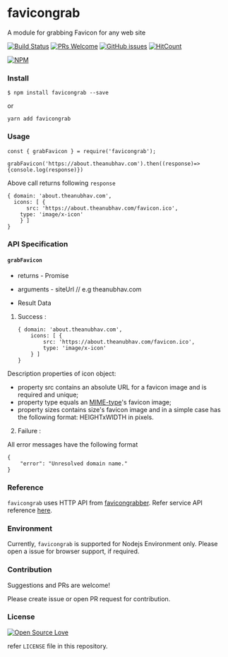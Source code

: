 # favicongrab

A module for grabbing Favicon for any web site

[![Build Status](https://travis-ci.org/anubhavsrivastava/favicongrab.svg?branch=master)](https://travis-ci.org/anubhavsrivastava/favicongrab)
[![PRs Welcome](https://img.shields.io/badge/PRs-welcome-brightgreen.svg?style=flat-square)](http://makeapullrequest.com)
[![GitHub issues](https://img.shields.io/github/issues/anubhavsrivastava/favicongrab.svg?style=flat-square)](https://github.com/anubhavsrivastava/favicongrab/issues)
[![HitCount](http://hits.dwyl.io/anubhavsrivastava/favicongrab.svg)](http://hits.dwyl.io/anubhavsrivastava/favicongrab)

[![NPM](https://nodei.co/npm/favicongrab.png?downloads=true&stars=true)](https://nodei.co/npm/favicongrab/)

### Install

```
$ npm install favicongrab --save
```

or

```
yarn add favicongrab
```

### Usage

    const { grabFavicon } = require('favicongrab');

    grabFavicon('https://about.theanubhav.com').then((response)=>{console.log(response)})

Above call returns following `response`

    { domain: 'about.theanubhav.com',
      icons: [ {
          src: 'https://about.theanubhav.com/favicon.ico',
        type: 'image/x-icon'
        } ]
    }

### API Specification

#### `grabFavicon`

-   returns - Promise
-   arguments - siteUrl // e.g theanubhav.com

-   Result Data

1.  Success :

        { domain: 'about.theanubhav.com',
            icons: [ {
                src: 'https://about.theanubhav.com/favicon.ico',
                type: 'image/x-icon'
            } ]
        }

Description properties of icon object:

-   property src contains an absolute URL for a favicon image and is required and unique;
-   property type equals an [MIME-type](https://en.wikipedia.org/wiki/Media_type)'s favicon image;
-   property sizes contains size's favicon image and in a simple case has the following format: HEIGHTxWIDTH in pixels.

2. Failure :

All error messages have the following format

    {
        "error": "Unresolved domain name."
    }

### Reference

`favicongrab` uses HTTP API from [favicongrabber](favicongrabber.com). Refer service API reference [here](https://favicongrabber.com/service-api-reference).

### Environment

Currently, `favicongrab` is supported for Nodejs Environment only. Please open a issue for browser support, if required.

### Contribution

Suggestions and PRs are welcome!

Please create issue or open PR request for contribution.

### License

[![Open Source Love](https://badges.frapsoft.com/os/mit/mit.svg?v=102)](LICENSE)

refer `LICENSE` file in this repository.
